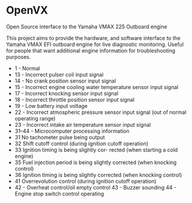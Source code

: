 # OpenVX
Open Source interface to the Yamaha VMAX 225 Outboard engine


This project aims to provide the hardware, and software interface to the Yamaha VMAX EFI outboard engine for live diagnostic monitoring.  Useful for people that want additional engine information for troubleshooting purposes.


* 1 - Normal
* 13 - Incorrect pulser coil input signal
* 14 - No crank position sensor input signal
* 15 - Incorrect engine cooling water temperature sensor input signal
* 17 - Incorrect knocking sensor input signal
* 18 - Incorrect throttle position sensor input signal
* 19 - Low battery input voltage
* 22 - Incorrect atmospheric pressure sensor input signal (out of normal operating range)
* 23 - Incorrect intake air temperature sensor input signal
* 31–44 - Microcomputer processing information
* 31 No tachometer pulse being output
* 32 Shift cutoff control (during ignition cutoff operation)
* 33 Ignition timing is being slightly cor- rected (when starting a cold engine)
* 35
Fuel injection period is being slightly corrected (when knocking control)
* 36 
Ignition timing is being slightly corrected (when knocking control)
* 41
Overrevolution control (during ignition cutoff operation)
* 42 - Overheat control/oil empty control
43 - Buzzer sounding
44 - Engine stop switch control operating

